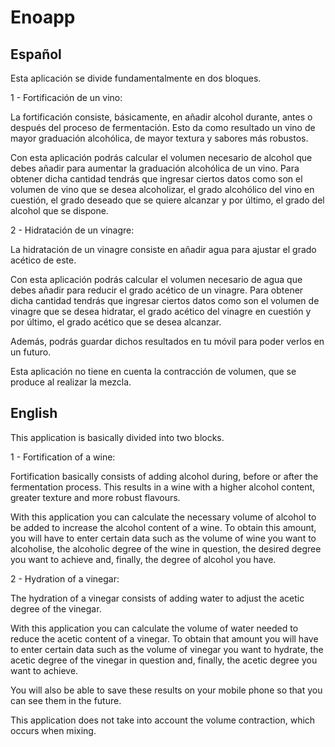 # Enoapp

<h2>Español</h2>

Esta aplicación se divide fundamentalmente en dos bloques.

1 - Fortificación de un vino:

La fortificación consiste, básicamente, en añadir alcohol durante, antes o después del proceso de fermentación. Esto da como resultado un vino de mayor graduación alcohólica, de mayor textura y sabores más robustos.

Con esta aplicación podrás calcular el volumen necesario de alcohol que debes añadir para aumentar la graduación alcohólica de un vino. Para obtener dicha cantidad tendrás que ingresar ciertos datos como son el volumen de vino que se desea alcoholizar, el grado alcohólico del vino en cuestión, el grado deseado que se quiere alcanzar y por último, el grado del alcohol que se dispone.

2 - Hidratación de un vinagre:

La hidratación de un vinagre consiste en añadir agua para ajustar el grado acético de este.

Con esta aplicación podrás calcular el volumen necesario de agua que debes añadir para reducir el grado acético de un vinagre. Para obtener dicha cantidad tendrás que ingresar ciertos datos como son el volumen de vinagre que se desea hidratar, el grado acético del vinagre en cuestión y por último, el grado acético que se desea alcanzar.

Además, podrás guardar dichos resultados en tu móvil para poder verlos en un futuro.

Esta aplicación no tiene en cuenta la contracción de volumen, que se produce al realizar la mezcla.


<h2>English</h2>

This application is basically divided into two blocks.

1 - Fortification of a wine:

Fortification basically consists of adding alcohol during, before or after the fermentation process. This results in a wine with a higher alcohol content, greater texture and more robust flavours.

With this application you can calculate the necessary volume of alcohol to be added to increase the alcohol content of a wine. To obtain this amount, you will have to enter certain data such as the volume of wine you want to alcoholise, the alcoholic degree of the wine in question, the desired degree you want to achieve and, finally, the degree of alcohol you have.

2 - Hydration of a vinegar:

The hydration of a vinegar consists of adding water to adjust the acetic degree of the vinegar. 

With this application you can calculate the volume of water needed to reduce the acetic content of a vinegar. To obtain that amount you will have to enter certain data such as the volume of vinegar you want to hydrate, the acetic degree of the vinegar in question and, finally, the acetic degree you want to achieve.

You will also be able to save these results on your mobile phone so that you can see them in the future.

This application does not take into account the volume contraction, which occurs when mixing.
